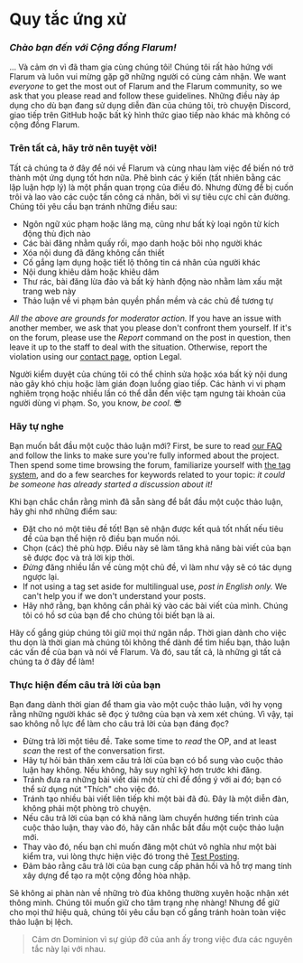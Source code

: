 # Quy tắc ứng xử

### _Chào bạn đến với Cộng đồng Flarum!_

... Và cảm ơn vì đã tham gia cùng chúng tôi! Chúng tôi rất hào hứng với Flarum và luôn vui mừng gặp gỡ những người có cùng cảm nhận. We want _everyone_ to get the most out of Flarum and the Flarum community, so we ask that you please read and follow these guidelines. Những điều này áp dụng cho dù bạn đang sử dụng diễn đàn của chúng tôi, trò chuyện Discord, giao tiếp trên GitHub hoặc bất kỳ hình thức giao tiếp nào khác mà không có cộng đồng Flarum.

### Trên tất cả, hãy trở nên tuyệt vời!

Tất cả chúng ta ở đây để nói về Flarum và cùng nhau làm việc để biến nó trở thành một ứng dụng tốt hơn nữa. Phê bình các ý kiến ​​(tất nhiên bằng các lập luận hợp lý) là một phần quan trọng của điều đó. Nhưng đừng để bị cuốn trôi và lao vào các cuộc tấn công cá nhân, bởi vì sự tiêu cực chỉ cản đường. Chúng tôi yêu cầu bạn tránh những điều sau:

- Ngôn ngữ xúc phạm hoặc lăng mạ, cũng như bất kỳ loại ngôn từ kích động thù địch nào
- Các bài đăng nhằm quấy rối, mạo danh hoặc bôi nhọ người khác
- Xóa nội dung đã đăng không cần thiết
- Cố gắng lạm dụng hoặc tiết lộ thông tin cá nhân của người khác
- Nội dung khiêu dâm hoặc khiêu dâm
- Thư rác, bài đăng lừa đảo và bất kỳ hành động nào nhằm làm xấu mặt trang web này
- Thảo luận về vi phạm bản quyền phần mềm và các chủ đề tương tự

_All the above are grounds for moderator action._ If you have an issue with another member, we ask that you please don't confront them yourself. If it's on the forum, please use the _Report_ command on the post in question, then leave it up to the staff to deal with the situation. Otherwise, report the violation using our [contact page](https://flarum.org/foundation/contact), option Legal.

Người kiểm duyệt của chúng tôi có thể chỉnh sửa hoặc xóa bất kỳ nội dung nào gây khó chịu hoặc làm gián đoạn luồng giao tiếp. Các hành vi vi phạm nghiêm trọng hoặc nhiều lần có thể dẫn đến việc tạm ngưng tài khoản của người dùng vi phạm. So, you know, _be cool_. 😎

### Hãy tự nghe

Bạn muốn bắt đầu một cuộc thảo luận mới? First, be sure to read [our FAQ](faq.md) and follow the links to make sure you're fully informed about the project. Then spend some time browsing the forum, familiarize yourself with [the tag system](https://discuss.flarum.org/tags), and do a few searches for keywords related to your topic: _it could be someone has already started a discussion about it!_

Khi bạn chắc chắn rằng mình đã sẵn sàng để bắt đầu một cuộc thảo luận, hãy ghi nhớ những điểm sau:

- Đặt cho nó một tiêu đề tốt! Bạn sẽ nhận được kết quả tốt nhất nếu tiêu đề của bạn thể hiện rõ điều bạn muốn nói.
- Chọn (các) thẻ phù hợp. Điều này sẽ làm tăng khả năng bài viết của bạn sẽ được đọc và trả lời kịp thời.
- _Đừng_ đăng nhiều lần về cùng một chủ đề, vì làm như vậy sẽ có tác dụng ngược lại.
- If not using a tag set aside for multilingual use, _post in English only._ We can't help you if we don't understand your posts.
- Hãy nhớ rằng, bạn không cần phải ký vào các bài viết của mình. Chúng tôi có hồ sơ của bạn để cho chúng tôi biết bạn là ai.

Hãy cố gắng giúp chúng tôi giữ mọi thứ ngăn nắp. Thời gian dành cho việc thu dọn là thời gian mà chúng tôi không thể dành để tìm hiểu bạn, thảo luận các vấn đề của bạn và nói về Flarum. Và đó, sau tất cả, là những gì tất cả chúng ta ở đây để làm!

### Thực hiện đếm câu trả lời của bạn

Bạn đang dành thời gian để tham gia vào một cuộc thảo luận, với hy vọng rằng những người khác sẽ đọc ý tưởng của bạn và xem xét chúng. Vì vậy, tại sao không nỗ lực để làm cho câu trả lời của bạn đáng đọc?

- Đừng trả lời một tiêu đề. Take some time to _read_ the OP, and at least _scan_ the rest of the conversation first.
- Hãy tự hỏi bản thân xem câu trả lời của bạn có bổ sung vào cuộc thảo luận hay không. Nếu không, hãy suy nghĩ kỹ hơn trước khi đăng.
- Tránh đưa ra những bài viết dài một từ chỉ để đồng ý với ai đó; bạn có thể sử dụng nút "Thích" cho việc đó.
- Tránh tạo nhiều bài viết liên tiếp khi một bài đã đủ. Đây là một diễn đàn, không phải một phòng trò chuyện.
- Nếu câu trả lời của bạn có khả năng làm chuyển hướng tiến trình của cuộc thảo luận, thay vào đó, hãy cân nhắc bắt đầu một cuộc thảo luận mới.
- Thay vào đó, nếu bạn chỉ muốn đăng một chút vô nghĩa như một bài kiểm tra, vui lòng thực hiện việc đó trong thẻ [Test Posting](https://discuss.flarum.org/t/sandbox).
- Đảm bảo rằng câu trả lời của bạn cung cấp phản hồi và hỗ trợ mang tính xây dựng để tạo ra một cộng đồng hòa nhập.

Sẽ không ai phàn nàn về những trò đùa không thường xuyên hoặc nhận xét thông minh. Chúng tôi muốn giữ cho tâm trạng nhẹ nhàng! Nhưng để giữ cho mọi thứ hiệu quả, chúng tôi yêu cầu bạn cố gắng tránh hoàn toàn việc thảo luận bị lệch.

> Cảm ơn Dominion vì sự giúp đỡ của anh ấy trong việc đưa các nguyên tắc này lại với nhau.
